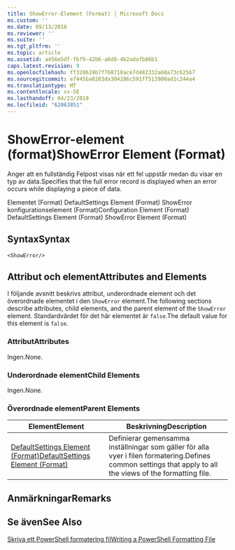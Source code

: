 ```yaml
---
title: ShowError-Element (Format) | Microsoft Docs
ms.custom: ''
ms.date: 09/13/2016
ms.reviewer: ''
ms.suite: ''
ms.tgt_pltfrm: ''
ms.topic: article
ms.assetid: a456e5df-fbf9-42b6-a6d8-4b2adafb86b1
caps.latest.revision: 9
ms.openlocfilehash: ff320619b7f768718ace7d482332a60a73c625b7
ms.sourcegitcommit: e7445ba8203da304286c591ff513900ad1c244a4
ms.translationtype: MT
ms.contentlocale: sv-SE
ms.lasthandoff: 04/23/2019
ms.locfileid: "62063851"
---
```

# <a name="showerror-element-format"></a><span data-ttu-id="698bb-102">ShowError-element (format)</span><span class="sxs-lookup"><span data-stu-id="698bb-102">ShowError Element (Format)</span></span>

<span data-ttu-id="698bb-103">Anger att en fullständig Felpost visas när ett fel uppstår medan du visar en typ av data.</span><span class="sxs-lookup"><span data-stu-id="698bb-103">Specifies that the full error record is displayed when an error occurs while displaying a piece of data.</span></span>

<span data-ttu-id="698bb-104">Elementet (Format) DefaultSettings Element (Format) ShowError konfigurationselement (Format)</span><span class="sxs-lookup"><span data-stu-id="698bb-104">Configuration Element (Format) DefaultSettings Element (Format) ShowError Element (Format)</span></span>

## <a name="syntax"></a><span data-ttu-id="698bb-105">Syntax</span><span class="sxs-lookup"><span data-stu-id="698bb-105">Syntax</span></span>

```scr
<ShowError/>
```

## <a name="attributes-and-elements"></a><span data-ttu-id="698bb-106">Attribut och element</span><span class="sxs-lookup"><span data-stu-id="698bb-106">Attributes and Elements</span></span>

<span data-ttu-id="698bb-107">I följande avsnitt beskrivs attribut, underordnade element och det överordnade elementet i den `ShowError` element.</span><span class="sxs-lookup"><span data-stu-id="698bb-107">The following sections describe attributes, child elements, and the parent element of the `ShowError` element.</span></span> <span data-ttu-id="698bb-108">Standardvärdet för det här elementet är `false`.</span><span class="sxs-lookup"><span data-stu-id="698bb-108">The default value for this element is `false`.</span></span>

### <a name="attributes"></a><span data-ttu-id="698bb-109">Attribut</span><span class="sxs-lookup"><span data-stu-id="698bb-109">Attributes</span></span>

<span data-ttu-id="698bb-110">Ingen.</span><span class="sxs-lookup"><span data-stu-id="698bb-110">None.</span></span>

### <a name="child-elements"></a><span data-ttu-id="698bb-111">Underordnade element</span><span class="sxs-lookup"><span data-stu-id="698bb-111">Child Elements</span></span>

<span data-ttu-id="698bb-112">Ingen.</span><span class="sxs-lookup"><span data-stu-id="698bb-112">None.</span></span>

### <a name="parent-elements"></a><span data-ttu-id="698bb-113">Överordnade element</span><span class="sxs-lookup"><span data-stu-id="698bb-113">Parent Elements</span></span>

|<span data-ttu-id="698bb-114">Element</span><span class="sxs-lookup"><span data-stu-id="698bb-114">Element</span></span>|<span data-ttu-id="698bb-115">Beskrivning</span><span class="sxs-lookup"><span data-stu-id="698bb-115">Description</span></span>|
|-------------|-----------------|
|[<span data-ttu-id="698bb-116">DefaultSettings Element (Format)</span><span class="sxs-lookup"><span data-stu-id="698bb-116">DefaultSettings Element (Format)</span></span>](./defaultsettings-element-format.md)|<span data-ttu-id="698bb-117">Definierar gemensamma inställningar som gäller för alla vyer i filen formatering.</span><span class="sxs-lookup"><span data-stu-id="698bb-117">Defines common settings that apply to all the views of the formatting file.</span></span>|

## <a name="remarks"></a><span data-ttu-id="698bb-118">Anmärkningar</span><span class="sxs-lookup"><span data-stu-id="698bb-118">Remarks</span></span>

## <a name="see-also"></a><span data-ttu-id="698bb-119">Se även</span><span class="sxs-lookup"><span data-stu-id="698bb-119">See Also</span></span>

[<span data-ttu-id="698bb-120">Skriva ett PowerShell formatering fil</span><span class="sxs-lookup"><span data-stu-id="698bb-120">Writing a PowerShell Formatting File</span></span>](./writing-a-powershell-formatting-file.md)
